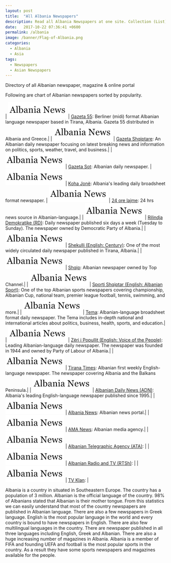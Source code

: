 ```yaml
---
layout: post
title:  "All Albania Newspapers"
description: Read all Albania Newspapers at one site. Collection (List) of all Albania local and english newspaper, magazine and online portal.
date:   2017-10-22 07:36:41 +0600
permalink: /albania
image: /banner/Flag-of-Albania.png
categories:
  - Albania
  - Asia
tags:
  - Newspapers
  - Asian Newspapers
---
```

Directory of all Albanian newspaper, magazine & online portal
<script async src="//pagead2.googlesyndication.com/pagead/js/adsbygoogle.js"></script>
<!-- Newspaper -->
<ins class="adsbygoogle"
     style="display:block"
     data-ad-client="ca-pub-8223263853196045"
     data-ad-slot="8487475055"
     data-ad-format="auto"></ins>
<script>
(adsbygoogle = window.adsbygoogle || []).push({});
</script>

Following are chart of Albanian newspapers sorted by popularity.

| <a href="" rel="nofollow" target="_blank"><img src="/img/albania.png"></a> | <a rel="nofollow" target="_blank" href="http://www.gazeta55.al/">Gazeta 55</a>: Berliner (midi) format Albanian language newspaper based in Tirana, Albania. Gazeta 55 distributed in Albania and Greece.|
| <a href="" rel="nofollow" target="_blank"><img src="/img/albania.png"></a> | <a rel="nofollow" target="_blank" href="http://www.balkanweb.com/gazetav5/">Gazeta Shqiptare</a>: An Albanian daily newspaper focusing on latest breaking news and information on politics, sports, weather, travel, and business.|
| <a href="" rel="nofollow" target="_blank"><img src="/img/albania.png"></a> | <a rel="nofollow" target="_blank" href="http://www.sot.com.al/">Gazeta Sot</a>: Albanian daily newspaper.
| <a href="" rel="nofollow" target="_blank"><img src="/img/albania.png"></a> | <a rel="nofollow" target="_blank" href="http://www.kohajone.com">Koha Jonë</a>: Albania's leading daily broadsheet format newspaper.
| <a href="" rel="nofollow" target="_blank"><img src="/img/albania.png"></a> | <a rel="nofollow" target="_blank" href="http://www.24-ore.com">24 ore lajme</a>: 24 hrs news source in Albanian-language.|
| <a href="" rel="nofollow" target="_blank"><img src="/img/albania.png"></a> | <a rel="nofollow" target="_blank" href="http://www.rilindjademokratike.com">Rilindja Demokratike (RD)</a>: Daily newspaper published six days a week (Tuesday to Sunday). The newspaper owned by Democratic Party of Albania.|
| <a href="" rel="nofollow" target="_blank"><img src="/img/albania.png"></a> | <a rel="nofollow" target="_blank" href="http://www.shekulli.com.al">Shekulli (English: Century)</a>: One of the most widely circulated daily newspaper published in Tirana, Albania.|
| <a href="" rel="nofollow" target="_blank"><img src="/img/albania.png"></a> | <a rel="nofollow" target="_blank" href="http://www.gazeta-shqip.com">Shqip</a>: Albanian newspaper owned by Top Channel.|
| <a href="" rel="nofollow" target="_blank"><img src="/img/albania.png"></a> | <a rel="nofollow" target="_blank" href="http://www.sportishqiptar.com.al">Sporti Shqiptar (English: Albanian Sport)</a>: One of the top Albanian sports newspapers covering championship, Albanian Cup, national team, premier league football, tennis, swimming, and more.|
| <a href="" rel="nofollow" target="_blank"><img src="/img/albania.png"></a> | <a rel="nofollow" target="_blank" href="http://www.gazetatema.net">Tema</a>: Albanian-language broadsheet format daily newspaper. The Tema includes in-depth national and international articles about politics, business, health, sports, and education.|
| <a href="" rel="nofollow" target="_blank"><img src="/img/albania.png"></a> | <a rel="nofollow" target="_blank" href="http://www.zeri-popullit.com">Zëri i Popullit (English: Voice of the People)</a>: Leading Albanian-language daily newspaper. The newspaper was founded in 1944 and owned by Party of Labour of Albania.|
| <a href="" rel="nofollow" target="_blank"><img src="/img/albania.png"></a> | <a rel="nofollow" target="_blank" href="http://www.tiranatimes.com">Tirana Times</a>: Albanian first weekly English-language newspaper. The newspaper covering Albania and the Balkans Peninsula.|
| <a href="" rel="nofollow" target="_blank"><img src="/img/albania.png"></a> | <a rel="nofollow" target="_blank" href="http://www.albaniannews.com">Albanian Daily News (ADN)</a>: Albania's leading English-language newspaper published since 1995.|
| <a href="" rel="nofollow" target="_blank"><img src="/img/albania.png"></a> | <a rel="nofollow" target="_blank" href="http://www.albanianews.com">Albania News</a>: Albanian news portal.|
| <a href="" rel="nofollow" target="_blank"><img src="/img/albania.png"></a> | <a rel="nofollow" target="_blank" href="http://www.ama-news.al">AMA News</a>: Albanian media agency.|
| <a href="" rel="nofollow" target="_blank"><img src="/img/albania.png"></a> | <a rel="nofollow" target="_blank" href="http://www.ata.gov.al">Albanian Telegraphic Agency (ATA)</a>: |
| <a href="" rel="nofollow" target="_blank"><img src="/img/albania.png"></a> | <a rel="nofollow" target="_blank" href="http://www.rtsh.al">Albanian Radio and TV (RTSh)</a>: |
| <a href="" rel="nofollow" target="_blank"><img src="/img/albania.png"></a> | <a rel="nofollow" target="_blank" href="http://www.tvklan.al">TV Klan</a>: |
 

Albania is a country in situated in Southeastern Europe. The country has a population of 3 million. Albanian is the official language of the country. 98% of Albanians stated that Albanian is their mother tongue. From this statistics we can easily understand that most of the country newspapers are published in Albanian language. There are also a few newspapers in Greek language. English is the most popular language in the world and every country is bound to have newspapers in English. There are also few multilingual languages in the country. There are newspaper published in all three languages including English, Greek and Albanian. There are also a huge increasing number of magazines in Albania. Albania is a member of FIFA and founding UEFA and football is the most popular sports in the country. As a result they have some sports newspapers and magazines available for the people.
